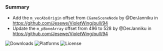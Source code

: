 ### Summary

- Add the `m_vecAbsOrigin` offset from `CGameSceneNode` by @DerJanniku in https://github.com/Jesewe/VioletWing/pull/94
- Update the `m_pBoneArray` offset from 496 to 528 by @DerJanniku in https://github.com/Jesewe/VioletWing/pull/94

![Downloads](https://img.shields.io/github/downloads/Jesewe/VioletWing/v1.2.8/total?style=for-the-badge&logo=github&color=D5006D) ![Platforms](https://img.shields.io/badge/platform-Windows-blue?style=for-the-badge&color=D5006D) ![License](https://img.shields.io/github/license/jesewe/cs2-triggerbot?style=for-the-badge&color=D5006D)
